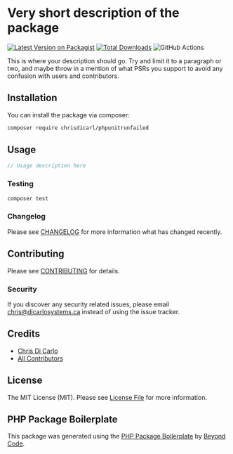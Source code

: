 # Very short description of the package

[![Latest Version on Packagist](https://img.shields.io/packagist/v/chrisdicarl/phpunitrunfailed.svg?style=flat-square)](https://packagist.org/packages/chrisdicarl/phpunitrunfailed)
[![Total Downloads](https://img.shields.io/packagist/dt/chrisdicarl/phpunitrunfailed.svg?style=flat-square)](https://packagist.org/packages/chrisdicarl/phpunitrunfailed)
![GitHub Actions](https://github.com/chrisdicarl/phpunitrunfailed/actions/workflows/main.yml/badge.svg)

This is where your description should go. Try and limit it to a paragraph or two, and maybe throw in a mention of what PSRs you support to avoid any confusion with users and contributors.

## Installation

You can install the package via composer:

```bash
composer require chrisdicarl/phpunitrunfailed
```

## Usage

```php
// Usage description here
```

### Testing

```bash
composer test
```

### Changelog

Please see [CHANGELOG](CHANGELOG.md) for more information what has changed recently.

## Contributing

Please see [CONTRIBUTING](CONTRIBUTING.md) for details.

### Security

If you discover any security related issues, please email chris@dicarlosystems.ca instead of using the issue tracker.

## Credits

-   [Chris Di Carlo](https://github.com/chrisdicarl)
-   [All Contributors](../../contributors)

## License

The MIT License (MIT). Please see [License File](LICENSE.md) for more information.

## PHP Package Boilerplate

This package was generated using the [PHP Package Boilerplate](https://laravelpackageboilerplate.com) by [Beyond Code](http://beyondco.de/).
